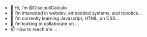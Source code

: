 - 👋 Hi, I’m @DiscipuliCalculo
- 👀 I’m interested in webdev, embedded systems, and robotics...
- 🌱 I’m currently learning Javascript, HTML, an CSS...
- 💞️ I’m looking to collaborate on ...
- 📫 How to reach me ...

<!---
DiscipuliCalculo/DiscipuliCalculo is a ✨ special ✨ repository because its `README.md` (this file) appears on your GitHub profile.
You can click the Preview link to take a look at your changes.
--->
